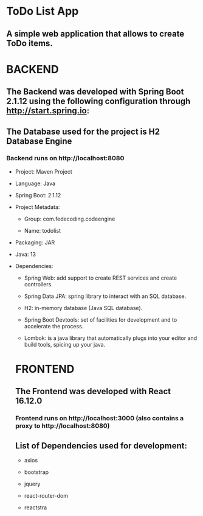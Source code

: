 # ToDo List App
## A simple web application that allows to create ToDo items.

# BACKEND
## The Backend was developed with Spring Boot 2.1.12 using the following configuration through http://start.spring.io:

## The Database used for the project is H2 Database Engine

### Backend runs on http://localhost:8080

- Project: Maven Project

- Language: Java

- Spring Boot: 2.1.12

- Project Metadata:

  - Group: com.fedecoding.codeengine
  
  - Name: todolist
  
- Packaging: JAR

- Java: 13

- Dependencies:

  - Spring Web: add support to create REST services and create controllers.
  
  - Spring Data JPA: spring library to interact with an SQL database.
  
  - H2:  in-memory database (Java SQL database).
  
  - Spring Boot Devtools: set of facilities for development and to accelerate the process.
  
  - Lombok: is a java library that automatically plugs into your editor and build tools, spicing up your java.
  
  # FRONTEND
  ## The Frontend was developed with React 16.12.0 
  
  ### Frontend runs on http://localhost:3000 (also contains a proxy to http://localhost:8080)
  
  ## List of Dependencies used for development:
  
  - axios
  
  - bootstrap
  
  - jquery
  
  - react-router-dom
  
  - reactstra
